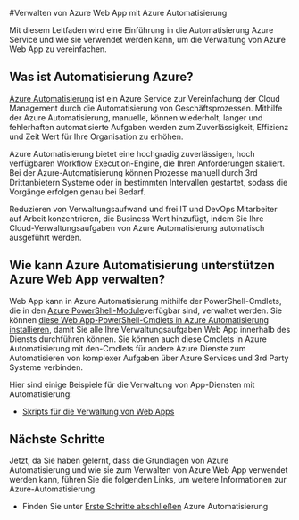 <properties
    pageTitle="Verwalten von Azure Web App mit Azure Automatisierung | Microsoft Azure"
    description="Erfahren Sie, wie der Dienst Azure Automatisierung zur Azure Web App verwalten."
    services="app-service\web, automation"
    documentationCenter=""
    authors="mgoedtel"
    manager="jwhit"
    editor=""/>

<tags
    ms.service="app-service-web"
    ms.workload="web"
    ms.tgt_pltfrm="na"
    ms.devlang="na"
    ms.topic="article"
    ms.date="07/29/2016"
    ms.author="magoedte;csand"/>

#<a name="managing-azure-web-app-using-azure-automation"></a>Verwalten von Azure Web App mit Azure Automatisierung

Mit diesem Leitfaden wird eine Einführung in die Automatisierung Azure Service und wie sie verwendet werden kann, um die Verwaltung von Azure Web App zu vereinfachen.

## <a name="what-is-azure-automation"></a>Was ist Automatisierung Azure?

[Azure Automatisierung](../automation/automation-intro.md) ist ein Azure Service zur Vereinfachung der Cloud Management durch die Automatisierung von Geschäftsprozessen. Mithilfe der Azure Automatisierung, manuelle, können wiederholt, langer und fehlerhaften automatisierte Aufgaben werden zum Zuverlässigkeit, Effizienz und Zeit Wert für Ihre Organisation zu erhöhen.

Azure Automatisierung bietet eine hochgradig zuverlässigen, hoch verfügbaren Workflow Execution-Engine, die Ihren Anforderungen skaliert. Bei der Azure-Automatisierung können Prozesse manuell durch 3rd Drittanbietern Systeme oder in bestimmten Intervallen gestartet, sodass die Vorgänge erfolgen genau bei Bedarf.

Reduzieren von Verwaltungsaufwand und frei IT und DevOps Mitarbeiter auf Arbeit konzentrieren, die Business Wert hinzufügt, indem Sie Ihre Cloud-Verwaltungsaufgaben von Azure Automatisierung automatisch ausgeführt werden.


## <a name="how-can-azure-automation-help-manage-azure-web-app"></a>Wie kann Azure Automatisierung unterstützen Azure Web App verwalten?

Web App kann in Azure Automatisierung mithilfe der PowerShell-Cmdlets, die in den [Azure PowerShell-Module](../powershell-install-configure.md)verfügbar sind, verwaltet werden. Sie können [diese Web App-PowerShell-Cmdlets in Azure Automatisierung installieren](https://azure.microsoft.com/blog/announcing-azure-resource-manager-support-azure-automation-runbooks/), damit Sie alle Ihre Verwaltungsaufgaben Web App innerhalb des Diensts durchführen können. Sie können auch diese Cmdlets in Azure Automatisierung mit den-Cmdlets für andere Azure Dienste zum Automatisieren von komplexer Aufgaben über Azure Services und 3rd Party Systeme verbinden.

Hier sind einige Beispiele für die Verwaltung von App-Diensten mit Automatisierung:

* [Skripts für die Verwaltung von Web Apps](https://azure.microsoft.com/documentation/scripts/)

## <a name="next-steps"></a>Nächste Schritte

Jetzt, da Sie haben gelernt, dass die Grundlagen von Azure Automatisierung und wie sie zum Verwalten von Azure Web App verwendet werden kann, führen Sie die folgenden Links, um weitere Informationen zur Azure-Automatisierung.

* Finden Sie unter [Erste Schritte abschließen](../automation/automation-first-runbook-graphical.md) Azure Automatisierung
